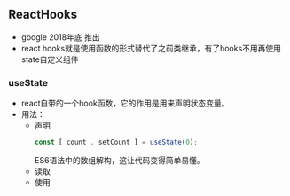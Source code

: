 ## ReactHooks
- google 2018年底 推出
- react hooks就是使用函数的形式替代了之前类继承，有了hooks不用再使用state自定义组件

### useState
- react自带的一个hook函数，它的作用是用来声明状态变量。
- 用法：
  - 声明
    ```js
    const [ count , setCount ] = useState(0);
    ```
    ES6语法中的数组解构，这让代码变得简单易懂。
  - 读取
  - 使用
